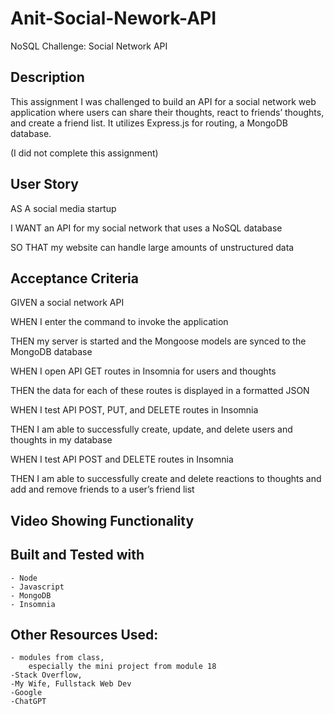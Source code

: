 # Anit-Social-Nework-API
NoSQL Challenge: Social Network API

## Description

This assignment I was challenged to build an API for a social network web application where users can share their thoughts, react to friends’ thoughts, and create a friend list. It utilizes Express.js for routing, a MongoDB database.

(I did not complete this assignment)

## User Story

AS A social media startup

I WANT an API for my social network that uses a NoSQL database

SO THAT my website can handle large amounts of unstructured data

## Acceptance Criteria

GIVEN a social network API

WHEN I enter the command to invoke the application

THEN my server is started and the Mongoose models are synced to the MongoDB database

WHEN I open API GET routes in Insomnia for users and thoughts

THEN the data for each of these routes is displayed in a formatted JSON

WHEN I test API POST, PUT, and DELETE routes in Insomnia

THEN I am able to successfully create, update, and delete users and thoughts in my database

WHEN I test API POST and DELETE routes in Insomnia

THEN I am able to successfully create and delete reactions to thoughts and add and remove friends to a user’s friend list

## Video Showing Functionality



## Built and Tested with
    - Node
    - Javascript
    - MongoDB 
    - Insomnia

## Other Resources Used:
    - modules from class, 
        especially the mini project from module 18
    -Stack Overflow,
    -My Wife, Fullstack Web Dev
    -Google
    -ChatGPT

